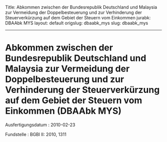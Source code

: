 Title: Abkommen zwischen der Bundesrepublik Deutschland und Malaysia zur Vermeidung
  der Doppelbesteuerung und zur Verhinderung der Steuerverkürzung auf dem Gebiet der
  Steuern vom Einkommen
jurabk: DBAAbk MYS
layout: default
origslug: dbaabk_mys
slug: dbaabk_mys

---

# Abkommen zwischen der Bundesrepublik Deutschland und Malaysia zur Vermeidung der Doppelbesteuerung und zur Verhinderung der Steuerverkürzung auf dem Gebiet der Steuern vom Einkommen (DBAAbk MYS)

Ausfertigungsdatum
:   2010-02-23

Fundstelle
:   BGBl II: 2010, 1311

